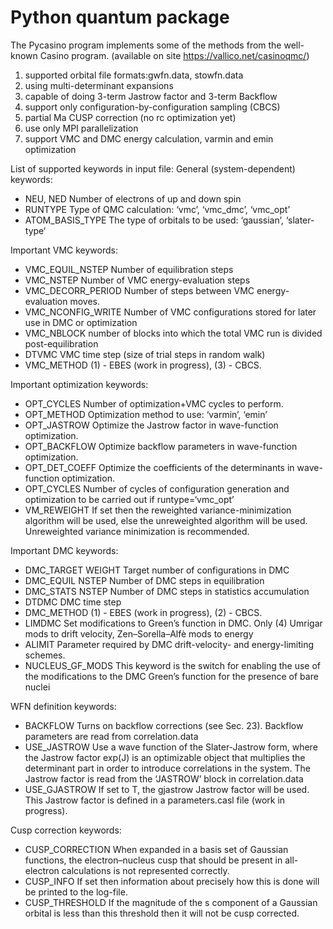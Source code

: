 # Python quantum package

The Pycasino program implements some of the methods from the well-known Casino program.
(available on site https://vallico.net/casinoqmc/)

1. supported orbital file formats:gwfn.data, stowfn.data
2. using multi-determinant expansions
3. capable of doing 3-term Jastrow factor and 3-term Backflow
4. support only configuration-by-configuration sampling (CBCS)
5. partial Ma CUSP correction (no rc optimization yet)
6. use only MPI parallelization
7. support VMC and DMC energy calculation, varmin and emin optimization

List of supported keywords in input file:
General (system-dependent) keywords:
* NEU, NED Number of electrons of up and down spin
* RUNTYPE Type of QMC calculation: ‘vmc’, ‘vmc_dmc’, ‘vmc_opt’
* ATOM_BASIS_TYPE The type of orbitals to be used: ‘gaussian’, ‘slater-type‘

Important VMC keywords:
* VMC_EQUIL_NSTEP Number of equilibration steps
* VMC_NSTEP Number of VMC energy-evaluation steps
* VMC_DECORR_PERIOD Number of steps between VMC energy-evaluation moves.
* VMC_NCONFIG_WRITE Number of VMC configurations stored for later use in DMC or optimization
* VMC_NBLOCK number of blocks into which the total VMC run is divided post-equilibration
* DTVMC VMC time step (size of trial steps in random walk)
* VMC_METHOD (1) - EBES (work in progress), (3) - CBCS.

Important optimization keywords:
* OPT_CYCLES Number of optimization+VMC cycles to perform.
* OPT_METHOD Optimization method to use: ‘varmin’, ‘emin’
* OPT_JASTROW Optimize the Jastrow factor in wave-function optimization.
* OPT_BACKFLOW Optimize backflow parameters in wave-function optimization.
* OPT_DET_COEFF Optimize the coefficients of the determinants in wave-function optimization.
* OPT_CYCLES Number of cycles of configuration generation and optimization to be carried out if runtype=‘vmc_opt’
* VM_REWEIGHT If set then the reweighted variance-minimization algorithm will be used, else the unreweighted algorithm will be used.
Unreweighted variance minimization is recommended.

Important DMC keywords:
* DMC_TARGET WEIGHT Target number of configurations in DMC
* DMC_EQUIL NSTEP Number of DMC steps in equilibration
* DMC_STATS NSTEP Number of DMC steps in statistics accumulation
* DTDMC DMC time step
* DMC_METHOD (1) - EBES (work in progress), (2) - CBCS.
* LIMDMC Set modifications to Green’s function in DMC. Only (4) Umrigar mods to drift velocity, Zen–Sorella–Alfè mods to energy
* ALIMIT Parameter required by DMC drift-velocity- and energy-limiting schemes.
* NUCLEUS_GF_MODS This keyword is the switch for enabling the use of the modifications to the DMC Green’s function for the presence of bare nuclei

WFN definition keywords:
* BACKFLOW Turns on backflow corrections (see Sec. 23). Backflow parameters are read from correlation.data
* USE_JASTROW  Use a wave function of the Slater-Jastrow form, where the Jastrow factor exp(J)
is an optimizable object that multiplies the determinant part in order to introduce correlations in the system.
The Jastrow factor is read from the ‘JASTROW’ block in correlation.data
* USE_GJASTROW If set to T, the gjastrow Jastrow factor will be used. This Jastrow factor is defined in a parameters.casl file (work in progress).

Cusp correction keywords:
* CUSP_CORRECTION When expanded in a basis set of Gaussian functions, the electron–nucleus cusp that should be present
in all-electron calculations is not represented correctly.
* CUSP_INFO If set then information about precisely how this is done will be printed to the log-file.
* CUSP_THRESHOLD If the magnitude of the s component of a Gaussian orbital is less than this threshold then it will not be cusp corrected.
